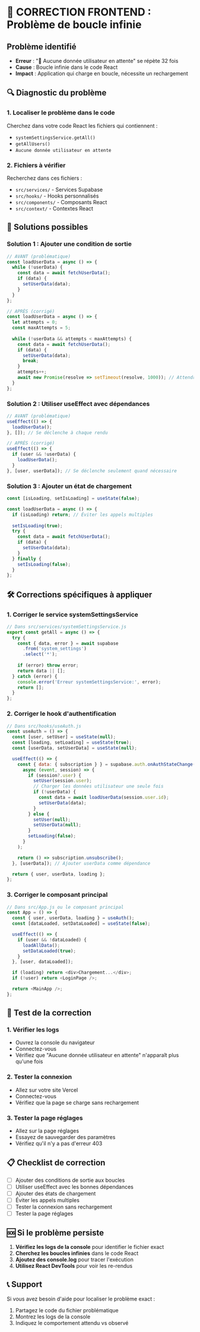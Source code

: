 # 🚨 CORRECTION FRONTEND : Problème de boucle infinie

## Problème identifié
- **Erreur** : "📝 Aucune donnée utilisateur en attente" se répète 32 fois
- **Cause** : Boucle infinie dans le code React
- **Impact** : Application qui charge en boucle, nécessite un rechargement

## 🔍 Diagnostic du problème

### 1. **Localiser le problème dans le code**

Cherchez dans votre code React les fichiers qui contiennent :
- `systemSettingsService.getAll()`
- `getAllUsers()`
- `Aucune donnée utilisateur en attente`

### 2. **Fichiers à vérifier**

Recherchez dans ces fichiers :
- `src/services/` - Services Supabase
- `src/hooks/` - Hooks personnalisés
- `src/components/` - Composants React
- `src/context/` - Contextes React

## 🔧 Solutions possibles

### Solution 1 : Ajouter une condition de sortie

```javascript
// AVANT (problématique)
const loadUserData = async () => {
  while (!userData) {
    const data = await fetchUserData();
    if (data) {
      setUserData(data);
    }
  }
};

// APRÈS (corrigé)
const loadUserData = async () => {
  let attempts = 0;
  const maxAttempts = 5;
  
  while (!userData && attempts < maxAttempts) {
    const data = await fetchUserData();
    if (data) {
      setUserData(data);
      break;
    }
    attempts++;
    await new Promise(resolve => setTimeout(resolve, 1000)); // Attendre 1 seconde
  }
};
```

### Solution 2 : Utiliser useEffect avec dépendances

```javascript
// AVANT (problématique)
useEffect(() => {
  loadUserData();
}, []); // Se déclenche à chaque rendu

// APRÈS (corrigé)
useEffect(() => {
  if (user && !userData) {
    loadUserData();
  }
}, [user, userData]); // Se déclenche seulement quand nécessaire
```

### Solution 3 : Ajouter un état de chargement

```javascript
const [isLoading, setIsLoading] = useState(false);

const loadUserData = async () => {
  if (isLoading) return; // Éviter les appels multiples
  
  setIsLoading(true);
  try {
    const data = await fetchUserData();
    if (data) {
      setUserData(data);
    }
  } finally {
    setIsLoading(false);
  }
};
```

## 🛠️ Corrections spécifiques à appliquer

### 1. **Corriger le service systemSettingsService**

```javascript
// Dans src/services/systemSettingsService.js
export const getAll = async () => {
  try {
    const { data, error } = await supabase
      .from('system_settings')
      .select('*');
    
    if (error) throw error;
    return data || [];
  } catch (error) {
    console.error('Erreur systemSettingsService:', error);
    return [];
  }
};
```

### 2. **Corriger le hook d'authentification**

```javascript
// Dans src/hooks/useAuth.js
const useAuth = () => {
  const [user, setUser] = useState(null);
  const [loading, setLoading] = useState(true);
  const [userData, setUserData] = useState(null);

  useEffect(() => {
    const { data: { subscription } } = supabase.auth.onAuthStateChange(
      async (event, session) => {
        if (session?.user) {
          setUser(session.user);
          // Charger les données utilisateur une seule fois
          if (!userData) {
            const data = await loadUserData(session.user.id);
            setUserData(data);
          }
        } else {
          setUser(null);
          setUserData(null);
        }
        setLoading(false);
      }
    );

    return () => subscription.unsubscribe();
  }, [userData]); // Ajouter userData comme dépendance

  return { user, userData, loading };
};
```

### 3. **Corriger le composant principal**

```javascript
// Dans src/App.js ou le composant principal
const App = () => {
  const { user, userData, loading } = useAuth();
  const [dataLoaded, setDataLoaded] = useState(false);

  useEffect(() => {
    if (user && !dataLoaded) {
      loadAllData();
      setDataLoaded(true);
    }
  }, [user, dataLoaded]);

  if (loading) return <div>Chargement...</div>;
  if (!user) return <LoginPage />;

  return <MainApp />;
};
```

## 🧪 Test de la correction

### 1. **Vérifier les logs**
- Ouvrez la console du navigateur
- Connectez-vous
- Vérifiez que "Aucune donnée utilisateur en attente" n'apparaît plus qu'une fois

### 2. **Tester la connexion**
- Allez sur votre site Vercel
- Connectez-vous
- Vérifiez que la page se charge sans rechargement

### 3. **Tester la page réglages**
- Allez sur la page réglages
- Essayez de sauvegarder des paramètres
- Vérifiez qu'il n'y a pas d'erreur 403

## 📋 Checklist de correction

- [ ] Ajouter des conditions de sortie aux boucles
- [ ] Utiliser useEffect avec les bonnes dépendances
- [ ] Ajouter des états de chargement
- [ ] Éviter les appels multiples
- [ ] Tester la connexion sans rechargement
- [ ] Tester la page réglages

## 🆘 Si le problème persiste

1. **Vérifiez les logs de la console** pour identifier le fichier exact
2. **Cherchez les boucles infinies** dans le code React
3. **Ajoutez des console.log** pour tracer l'exécution
4. **Utilisez React DevTools** pour voir les re-rendus

## 📞 Support

Si vous avez besoin d'aide pour localiser le problème exact :
1. Partagez le code du fichier problématique
2. Montrez les logs de la console
3. Indiquez le comportement attendu vs observé
